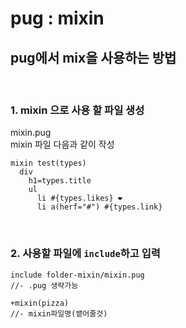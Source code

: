 # pug : mixin

## pug에서 mix을 사용하는 방법

<br>

### 1. mixin 으로 사용 할 파일 생성

mixin.pug  
mixin 파일 다음과 같이 작성

```pug
mixin test(types)
  div
    h1=types.title
    ul
      li #{types.likes} ❤️
      li a(herf="#") #{types.link}
```

<br>

### 2. 사용할 파일에 `include`하고 입력

```pug
include folder-mixin/mixin.pug
//- .pug 생략가능

+mixin(pizza)
//- mixin파일명(뱉어줄것)
```

